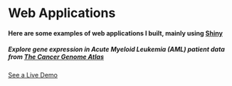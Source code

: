 # Web Applications

#### Here are some examples of web applications I built, mainly using [Shiny](https://shiny.rstudio.com/)

##### Explore gene expression in Acute Myeloid Leukemia (AML) patient data from [The Cancer Genome Atlas](https://www.cancer.gov/about-nci/organization/ccg/research/structural-genomics/tcga)

[See a Live Demo](https://mmingay2.shinyapps.io/tcga_github/)

